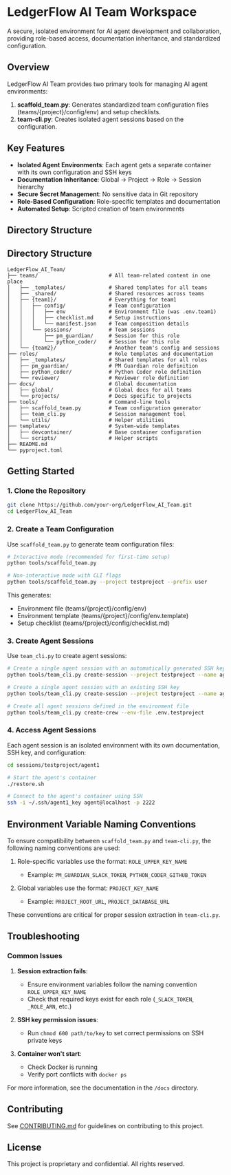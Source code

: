 # LedgerFlow AI Team Workspace

A secure, isolated environment for AI agent development and collaboration, providing role-based access, documentation inheritance, and standardized configuration.

## Overview

LedgerFlow AI Team provides two primary tools for managing AI agent environments:

1. **scaffold_team.py**: Generates standardized team configuration files (teams/{project}/config/env) and setup checklists.
2. **team-cli.py**: Creates isolated agent sessions based on the configuration.

## Key Features

- **Isolated Agent Environments**: Each agent gets a separate container with its own configuration and SSH keys
- **Documentation Inheritance**: Global → Project → Role → Session hierarchy
- **Secure Secret Management**: No sensitive data in Git repository
- **Role-Based Configuration**: Role-specific templates and documentation
- **Automated Setup**: Scripted creation of team environments

## Directory Structure
## Directory Structure

```
LedgerFlow_AI_Team/
├── teams/                       # All team-related content in one place
│   ├── _templates/              # Shared templates for all teams
│   ├── _shared/                 # Shared resources across teams
│   ├── {team1}/                 # Everything for team1
│   │   ├── config/              # Team configuration
│   │   │   ├── env              # Environment file (was .env.team1)
│   │   │   ├── checklist.md     # Setup instructions
│   │   │   └── manifest.json    # Team composition details
│   │   └── sessions/            # Team sessions
│   │       ├── pm_guardian/     # Session for this role
│   │       └── python_coder/    # Session for this role
│   └── {team2}/                 # Another team's config and sessions
├── roles/                       # Role templates and documentation
│   ├── _templates/              # Shared templates for all roles
│   ├── pm_guardian/             # PM Guardian role definition
│   ├── python_coder/            # Python Coder role definition
│   └── reviewer/                # Reviewer role definition
├── docs/                        # Global documentation
│   ├── global/                  # Global docs for all teams
│   └── projects/                # Docs specific to projects
├── tools/                       # Command-line tools
│   ├── scaffold_team.py         # Team configuration generator
│   ├── team_cli.py              # Session management tool
│   └── utils/                   # Helper utilities
├── templates/                   # System-wide templates
│   ├── devcontainer/            # Base container configuration
│   └── scripts/                 # Helper scripts
├── README.md
└── pyproject.toml
```

## Getting Started

### 1. Clone the Repository

```bash
git clone https://github.com/your-org/LedgerFlow_AI_Team.git
cd LedgerFlow_AI_Team
```

### 2. Create a Team Configuration

Use `scaffold_team.py` to generate team configuration files:

```bash
# Interactive mode (recommended for first-time setup)
python tools/scaffold_team.py

# Non-interactive mode with CLI flags
python tools/scaffold_team.py --project testproject --prefix user
```

This generates:
- Environment file (teams/{project}/config/env)
- Environment template (teams/{project}/config/env.template)
- Setup checklist (teams/{project}/config/checklist.md)

### 3. Create Agent Sessions

Use `team_cli.py` to create agent sessions:

```bash
# Create a single agent session with an automatically generated SSH key
python tools/team_cli.py create-session --project testproject --name agent1 --role python_coder --generate-ssh-key

# Create a single agent session with an existing SSH key
python tools/team_cli.py create-session --project testproject --name agent2 --role pm_guardian --ssh-key ~/.ssh/existing_key

# Create all agent sessions defined in the environment file
python tools/team_cli.py create-crew --env-file .env.testproject
```

### 4. Access Agent Sessions

Each agent session is an isolated environment with its own documentation, SSH key, and configuration:

```bash
cd sessions/testproject/agent1

# Start the agent's container
./restore.sh

# Connect to the agent's container using SSH
ssh -i ~/.ssh/agent1_key agent@localhost -p 2222
```

## Environment Variable Naming Conventions

To ensure compatibility between `scaffold_team.py` and `team-cli.py`, the following naming conventions are used:

1. Role-specific variables use the format: `ROLE_UPPER_KEY_NAME`
   - Example: `PM_GUARDIAN_SLACK_TOKEN`, `PYTHON_CODER_GITHUB_TOKEN`

2. Global variables use the format: `PROJECT_KEY_NAME`
   - Example: `PROJECT_ROOT_URL`, `PROJECT_DATABASE_URL`

These conventions are critical for proper session extraction in `team-cli.py`.

## Troubleshooting

### Common Issues

1. **Session extraction fails**: 
   - Ensure environment variables follow the naming convention `ROLE_UPPER_KEY_NAME`
   - Check that required keys exist for each role (`_SLACK_TOKEN`, `_ROLE_ARN`, etc.)

2. **SSH key permission issues**:
   - Run `chmod 600 path/to/key` to set correct permissions on SSH private keys

3. **Container won't start**:
   - Check Docker is running
   - Verify port conflicts with `docker ps`

For more information, see the documentation in the `/docs` directory.

## Contributing

See [CONTRIBUTING.md](CONTRIBUTING.md) for guidelines on contributing to this project.

## License

This project is proprietary and confidential. All rights reserved. 
